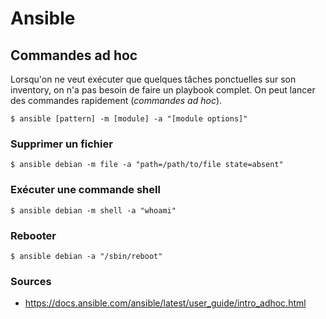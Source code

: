 # Ansible

## Commandes ad hoc

Lorsqu'on ne veut exécuter que quelques tâches ponctuelles sur son inventory,
on n'a pas besoin de faire un playbook complet. On peut lancer des
commandes rapidement (*commandes ad hoc*).

```
$ ansible [pattern] -m [module] -a "[module options]"
```

### Supprimer un fichier

```
$ ansible debian -m file -a "path=/path/to/file state=absent"
```

### Exécuter une commande shell

```
$ ansible debian -m shell -a "whoami"
```

### Rebooter

```
$ ansible debian -a "/sbin/reboot"
```

### Sources

- <https://docs.ansible.com/ansible/latest/user_guide/intro_adhoc.html>

